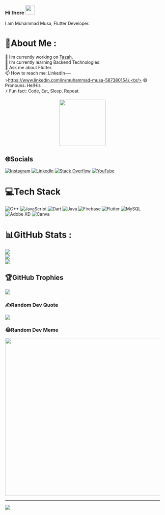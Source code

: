 ### Hi there   <img src="https://media.giphy.com/media/hvRJCLFzcasrR4ia7z/giphy.gif" width="30px"/>

<!--
**MuhammadMusa22/MuhammadMusa22** is a ✨ _special_ ✨ repository because its `README.md` (this file) appears on your GitHub profile.

Here are some ideas to get you started:

- 🔭 I’m currently working on ...
- 🌱 I’m currently learning ...
- 👯 I’m looking to collaborate on ...
- 🤔 I’m looking for help with ...
- 💬 Ask me about ...
- 📫 How to reach me: ...
- 😄 Pronouns: ...
- ⚡ Fun fact: ...
-->
  
I am Muhammad Musa, Flutter Developer.<br/>
# 💫About Me :
🔭 I’m currently working on <a href="https://github.com/tazah-tech">Tazah</a>.<br/>
🌱 I’m currently learning Backend Technologies.<br/>
💬 Ask me about Flutter.<br/>
📫 How to reach me: LinkedIn--->https://www.linkedin.com/in/muhammad-musa-587380154/.<br/>
😄 Pronouns: He/His<br/>
⚡ Fun fact: Code, Eat, Sleep, Repeat.<br/>

<div align="center">
  <img src="https://media.giphy.com/media/M9gbBd9nbDrOTu1Mqx/giphy.gif" width="150" height="150"/>
</div>

## 🌐Socials
[![Instagram](https://img.shields.io/badge/Instagram-%23E4405F.svg?logo=Instagram&logoColor=white)](https://instagram.com/musa_dev_22) [![LinkedIn](https://img.shields.io/badge/LinkedIn-%230077B5.svg?logo=linkedin&logoColor=white)](https://linkedin.com/in/muhammad-musa-587380154) [![Stack Overflow](https://img.shields.io/badge/-Stackoverflow-FE7A16?logo=stack-overflow&logoColor=white)](https://stackoverflow.com/users/8805294) [![YouTube](https://img.shields.io/badge/YouTube-%23FF0000.svg?logo=YouTube&logoColor=white)](https://youtube.com/c/UCBcRCAKdVf72b_SlrGwq6LA) 

# 💻Tech Stack
![C++](https://img.shields.io/badge/c++-%2300599C.svg?style=for-the-badge&logo=c%2B%2B&logoColor=white) ![JavaScript](https://img.shields.io/badge/javascript-%23323330.svg?style=for-the-badge&logo=javascript&logoColor=%23F7DF1E) ![Dart](https://img.shields.io/badge/dart-%230175C2.svg?style=for-the-badge&logo=dart&logoColor=white) ![Java](https://img.shields.io/badge/java-%23ED8B00.svg?style=for-the-badge&logo=java&logoColor=white) ![Firebase](https://img.shields.io/badge/firebase-%23039BE5.svg?style=for-the-badge&logo=firebase) ![Flutter](https://img.shields.io/badge/Flutter-%2302569B.svg?style=for-the-badge&logo=Flutter&logoColor=white) ![MySQL](https://img.shields.io/badge/mysql-%2300f.svg?style=for-the-badge&logo=mysql&logoColor=white) ![Adobe XD](https://img.shields.io/badge/Adobe%20XD-470137?style=for-the-badge&logo=Adobe%20XD&logoColor=#FF61F6) ![Canva](https://img.shields.io/badge/Canva-%2300C4CC.svg?style=for-the-badge&logo=Canva&logoColor=white)
# 📊GitHub Stats :
![](https://github-readme-stats.vercel.app/api?username=MuhammadMusa22&theme=dark&hide_border=false&include_all_commits=false&count_private=false)<br/>
![](https://github-readme-streak-stats.herokuapp.com/?user=MuhammadMusa22&theme=dark&hide_border=false)<br/>
![](https://github-readme-stats.vercel.app/api/top-langs/?username=MuhammadMusa22&theme=dark&hide_border=false&include_all_commits=false&count_private=false&layout=compact)

## 🏆GitHub Trophies
![](https://github-profile-trophy.vercel.app/?username=MuhammadMusa22&theme=discord&no-frame=false&no-bg=true&margin-w=4)

### ✍️Random Dev Quote
![](https://quotes-github-readme.vercel.app/api?type=horizontal&theme=radical)

### 😂Random Dev Meme
<img src="https://random-memer.herokuapp.com/" width="512px"/>

---
[![](https://visitcount.itsvg.in/api?id=MuhammadMusa22&icon=0&color=1)](https://visitcount.itsvg.in)

